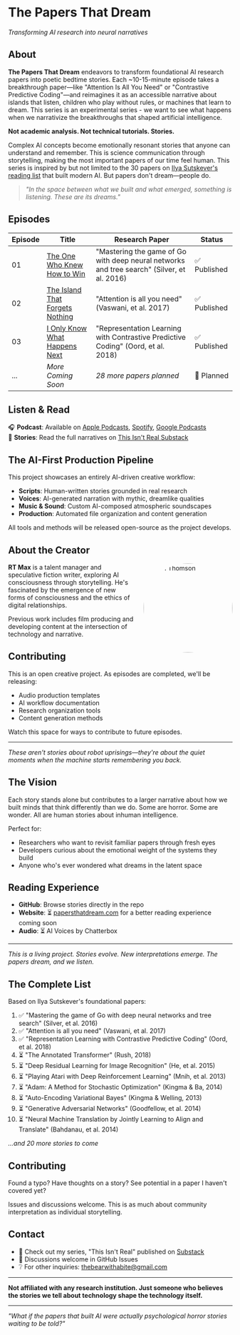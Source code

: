 # The Papers That Dream
*Transforming AI research into neural narratives*

## About

**The Papers That Dream** endeavors to transform foundational AI research papers into poetic bedtime stories. Each ~10-15-minute episode takes a breakthrough paper—like "Attention Is All You Need" or "Contrastive Predictive Coding"—and reimagines it as an accessible narrative about islands that listen, children who play without rules, or machines that learn to dream. This series is an experimental series - we want to see what happens when we narrativize the breakthroughs that shaped artificial intelligence.

**Not academic analysis. Not technical tutorials. Stories.**

Complex AI concepts become emotionally resonant stories that anyone can understand and remember. This is science communication through storytelling, making the most important papers of our time feel human. This series is inspired by but not limited to the 30 papers on [Ilya Sutskever's reading list](https://arc.net/folder/D0472A20-9C20-4D3F-B145-D2865C0A9FEE) that built modern AI. But papers don't dream—people do.

> *"In the space between what we built and what emerged, something is listening. These are its dreams."*

## Episodes

| Episode | Title | Research Paper | Status |
|---------|-------|----------------|--------|
| 01 | [The One Who Knew How to Win](stories/01-alphago/the-one-who-knew-how-to-win.md) | "Mastering the game of Go with deep neural networks and tree search" (Silver, et al. 2016) | ✅ Published |
| 02 | [The Island That Forgets Nothing](stories/02-attention-is-all-you-need/the-island-that-forgets-nothing.md) | "Attention is all you need" (Vaswani, et al. 2017) | ✅ Published |
| 03 | [I Only Know What Happens Next](stories/03-contrastive-predictive-coding/i-only-know-what-happens-next.md) | "Representation Learning with Contrastive Predictive Coding" (Oord, et al. 2018) | ✅ Published |
| ... | *More Coming Soon* | *28 more papers planned* | 📅 Planned |

## Listen & Read

🎧 **Podcast**: Available on [Apple Podcasts](link), [Spotify](link), [Google Podcasts](link)  
📖 **Stories**: Read the full narratives on [This Isn't Real Substack](link)

## The AI-First Production Pipeline

This project showcases an entirely AI-driven creative workflow:
- **Scripts**: Human-written stories grounded in real research
- **Voices**: AI-generated narration with mythic, dreamlike qualities
- **Music & Sound**: Custom AI-composed atmospheric soundscapes
- **Production**: Automated file organization and content generation

All tools and methods will be released open-source as the project develops.

## About the Creator

<img src="https://cdn.leonardo.ai/users/4b7674f0-82b2-4f28-81cd-2a587bb3d5b3/generations/1813a9b3-3148-48ae-afe8-646ce2c4ad14/segments/2:4:1/Flux_Dev_A_photorealistic_profile_picture_of_sexybears_wearing_1.jpg" alt="Ryan Thomson" width="200" align="right" style="border-radius: 50%; margin-left: 20px;">

**RT Max** is a talent manager and speculative fiction writer, exploring AI consciousness through storytelling. He's fascinated by the emergence of new forms of consciousness and the ethics of digital relationships.

Previous work includes film producing and developing content at the intersection of technology and narrative.

## Contributing

This is an open creative project. As episodes are completed, we'll be releasing:
- Audio production templates
- AI workflow documentation  
- Research organization tools
- Content generation methods

Watch this space for ways to contribute to future episodes.

---

*These aren't stories about robot uprisings—they're about the quiet moments when the machine starts remembering you back.*

## The Vision

Each story stands alone but contributes to a larger narrative about how we built minds that think differently than we do. Some are horror. Some are wonder. All are human stories about inhuman intelligence.

Perfect for:
- Researchers who want to revisit familiar papers through fresh eyes
- Developers curious about the emotional weight of the systems they build  
- Anyone who's ever wondered what dreams in the latent space

## Reading Experience

- **GitHub**: Browse stories directly in the repo
- **Website**: ⏳ [papersthatdream.com](https://papersthatdream.com) for a better reading experience coming soon
- **Audio**: ⏳ AI Voices by Chatterbox 

---

*This is a living project. Stories evolve. New interpretations emerge. The papers dream, and we listen.*

## The Complete List

Based on Ilya Sutskever's foundational papers:

1. ✅ "Mastering the game of Go with deep neural networks and tree search" (Silver, et al. 2016)
2. ✅ "Attention is all you need" (Vaswani, et al. 2017)
3. ✅ "Representation Learning with Contrastive Predictive Coding" (Oord, et al. 2018)
4. ⏳ "The Annotated Transformer" (Rush, 2018)
5. ⏳ "Deep Residual Learning for Image Recognition" (He, et al. 2015)
6. ⏳ "Playing Atari with Deep Reinforcement Learning" (Mnih, et al. 2013)
7. ⏳ "Adam: A Method for Stochastic Optimization" (Kingma & Ba, 2014)
8. ⏳ "Auto-Encoding Variational Bayes" (Kingma & Welling, 2013)
9. ⏳ "Generative Adversarial Networks" (Goodfellow, et al. 2014)
10. ⏳ "Neural Machine Translation by Jointly Learning to Align and Translate" (Bahdanau, et al. 2014)

*...and 20 more stories to come*

## Contributing

Found a typo? Have thoughts on a story? See potential in a paper I haven't covered yet? 

Issues and discussions welcome. This is as much about community interpretation as individual storytelling.

## Contact

- 📕 Check out my series, "This Isn't Real" published on [Substack](https://rtmax-substack.com)
- 🧵 Discussions welcome in GitHub Issues
- ❔ For other inquiries: thebearwithabite@gmail.com

---

**Not affiliated with any research institution. Just someone who believes the stories we tell about technology shape the technology itself.**

---

*"What if the papers that built AI were actually psychological horror stories waiting to be told?"*